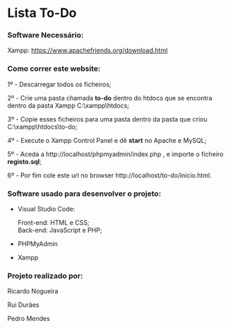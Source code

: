 # Lista To-Do

### Software Necessário:

Xampp: https://www.apachefriends.org/download.html<p>

### Como correr este website:

1º - Descarregar todos os ficheiros; <p>
2º - Crie uma pasta chamada **to-do** dentro do htdocs que se encontra dentro da pasta Xampp C:\xampp\htdocs; <p>
3º - Copie esses ficheiros para uma pasta dentro da pasta que criou C:\xampp\htdocs\to-do; <p>
4º - Execute o Xampp Control Panel e dê **start** no Apache e MySQL; <p>
5º - Aceda a http://localhost/phpmyadmin/index.php , e importe o ficheiro **registo.sql**;<p>
6º - Por fim cole este url no browser http://localhost/to-do/inicio.html. <p>
  
### Software usado para desenvolver o projeto:<p>

- Visual Studio Code:<p>
     Front-end: HTML e CSS;     
     Back-end: JavaScript e PHP;<p>         
- PHPMyAdmin<p>
- Xampp<p>

### Projeto realizado por:<p>

Ricardo Nogueira<p>
Rui Durães<p>
Pedro Mendes<p>
